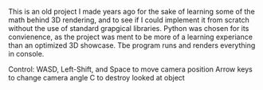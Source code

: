 This is an old project I made years ago for the sake of learning some of the math behind 3D rendering, and to see if I could implement it from scratch without the use of standard grapgical libraries.
Python was chosen for its convienence, as the project was ment to be more of a learning experiance than an optimized 3D showcase.
Tbe program runs and renders everything in console.

Control:
  WASD, Left-Shift, and Space to move camera position
  Arrow keys to change camera angle
  C to destroy looked at object
